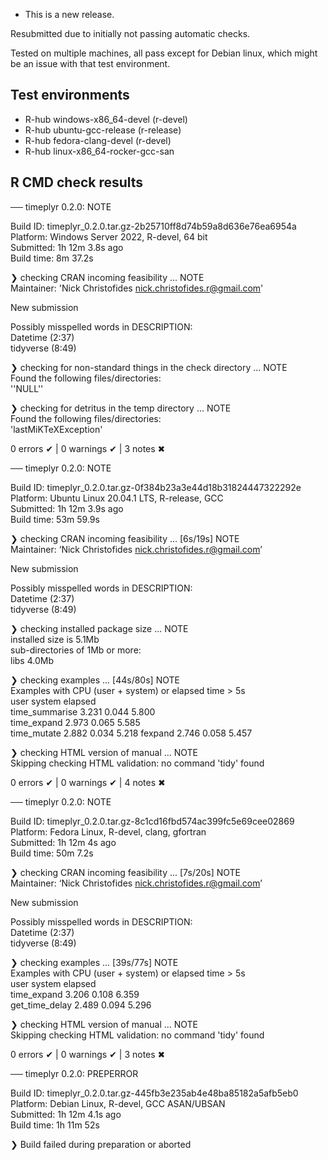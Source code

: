 * This is a new release.

Resubmitted due to initially not passing automatic checks.

Tested on multiple machines, all pass except for Debian linux, which 
might be an issue with that test environment.

## Test environments

  - R-hub windows-x86_64-devel (r-devel)
  - R-hub ubuntu-gcc-release (r-release)
  - R-hub fedora-clang-devel (r-devel)
  - R-hub linux-x86_64-rocker-gcc-san

## R CMD check results

── timeplyr 0.2.0: NOTE

  Build ID:   timeplyr_0.2.0.tar.gz-2b25710ff8d74b59a8d636e76ea6954a  
  Platform:   Windows Server 2022, R-devel, 64 bit  
  Submitted:  1h 12m 3.8s ago  
  Build time: 8m 37.2s  

❯ checking CRAN incoming feasibility ... NOTE  
  Maintainer: 'Nick Christofides <nick.christofides.r@gmail.com>'  
    
  New submission  
  
  Possibly misspelled words in DESCRIPTION:  
    Datetime (2:37)  
    tidyverse (8:49)  

❯ checking for non-standard things in the check directory ... NOTE  
  Found the following files/directories:  
    ''NULL''  

❯ checking for detritus in the temp directory ... NOTE  
  Found the following files/directories:  
    'lastMiKTeXException'  

0 errors ✔ | 0 warnings ✔ | 3 notes ✖   

── timeplyr 0.2.0: NOTE  

  Build ID:   timeplyr_0.2.0.tar.gz-0f384b23a3e44d18b31824447322292e  
  Platform:   Ubuntu Linux 20.04.1 LTS, R-release, GCC  
  Submitted:  1h 12m 3.9s ago  
  Build time: 53m 59.9s  

❯ checking CRAN incoming feasibility ... [6s/19s] NOTE  
  Maintainer: ‘Nick Christofides <nick.christofides.r@gmail.com>’  
  
  New submission  
  
  Possibly misspelled words in DESCRIPTION:  
    Datetime (2:37)  
    tidyverse (8:49)  

❯ checking installed package size ... NOTE  
    installed size is  5.1Mb  
    sub-directories of 1Mb or more:  
      libs   4.0Mb  

❯ checking examples ... [44s/80s] NOTE  
  Examples with CPU (user + system) or elapsed time > 5s  
                  user system elapsed  
  time_summarise 3.231  0.044   5.800  
  time_expand    2.973  0.065   5.585  
  time_mutate    2.882  0.034   5.218 
  fexpand        2.746  0.058   5.457  

❯ checking HTML version of manual ... NOTE  
  Skipping checking HTML validation: no command 'tidy' found   

0 errors ✔ | 0 warnings ✔ | 4 notes ✖  

── timeplyr 0.2.0: NOTE  

  Build ID:   timeplyr_0.2.0.tar.gz-8c1cd16fbd574ac399fc5e69cee02869  
  Platform:   Fedora Linux, R-devel, clang, gfortran  
  Submitted:  1h 12m 4s ago  
  Build time: 50m 7.2s  

❯ checking CRAN incoming feasibility ... [7s/20s] NOTE  
  Maintainer: ‘Nick Christofides <nick.christofides.r@gmail.com>’  
  
  New submission  
  
  Possibly misspelled words in DESCRIPTION:  
    Datetime (2:37)  
    tidyverse (8:49)  

❯ checking examples ... [39s/77s] NOTE  
  Examples with CPU (user + system) or elapsed time > 5s  
                  user system elapsed  
  time_expand    3.206  0.108   6.359  
  get_time_delay 2.489  0.094   5.296  

❯ checking HTML version of manual ... NOTE  
  Skipping checking HTML validation: no command 'tidy' found  

0 errors ✔ | 0 warnings ✔ | 3 notes ✖  

── timeplyr 0.2.0: PREPERROR  

  Build ID:   timeplyr_0.2.0.tar.gz-445fb3e235ab4e48ba85182a5afb5eb0  
  Platform:   Debian Linux, R-devel, GCC ASAN/UBSAN  
  Submitted:  1h 12m 4.1s ago  
  Build time: 1h 11m 52s  

❯ Build failed during preparation or aborted  
